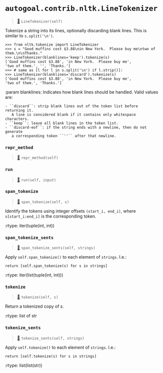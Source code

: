 # `autogoal.contrib.nltk.LineTokenizer`

> [📝](https://github.com/autogal/autogoal/blob/main/autogoal/contrib/nltk/_generated.py#L389)
> `LineTokenizer(self)`

Tokenize a string into its lines, optionally discarding blank lines.
This is similar to ``s.split('\n')``.

    >>> from nltk.tokenize import LineTokenizer
    >>> s = "Good muffins cost $3.88\nin New York.  Please buy me\ntwo of them.\n\nThanks."
    >>> LineTokenizer(blanklines='keep').tokenize(s)
    ['Good muffins cost $3.88', 'in New York.  Please buy me',
    'two of them.', '', 'Thanks.']
    >>> # same as [l for l in s.split('\n') if l.strip()]:
    >>> LineTokenizer(blanklines='discard').tokenize(s)
    ['Good muffins cost $3.88', 'in New York.  Please buy me',
    'two of them.', 'Thanks.']

:param blanklines: Indicates how blank lines should be handled.  Valid values are:

    - ``discard``: strip blank lines out of the token list before returning it.
       A line is considered blank if it contains only whitespace characters.
    - ``keep``: leave all blank lines in the token list.
    - ``discard-eof``: if the string ends with a newline, then do not generate
       a corresponding token ``''`` after that newline.
### `repr_method`

> [📝](https://github.com/autogoal/autogoal/blob/main/autogoal/utils/__init__.py#L87)
> `repr_method(self)`

### `run`

> [📝](https://github.com/autogoal/autogoal/blob/main/autogoal/contrib/nltk/_generated.py#L395)
> `run(self, input)`

### `span_tokenize`

> [📝](/usr/local/lib/python3.6/dist-packages/nltk/tokenize/simple.py#L124)
> `span_tokenize(self, s)`

Identify the tokens using integer offsets ``(start_i, end_i)``,
where ``s[start_i:end_i]`` is the corresponding token.

:rtype: iter(tuple(int, int))
### `span_tokenize_sents`

> [📝](/usr/local/lib/python3.6/dist-packages/nltk/tokenize/api.py#L54)
> `span_tokenize_sents(self, strings)`

Apply ``self.span_tokenize()`` to each element of ``strings``.  I.e.:

    return [self.span_tokenize(s) for s in strings]

:rtype: iter(list(tuple(int, int)))
### `tokenize`

> [📝](/usr/local/lib/python3.6/dist-packages/nltk/tokenize/simple.py#L113)
> `tokenize(self, s)`

Return a tokenized copy of *s*.

:rtype: list of str
### `tokenize_sents`

> [📝](/usr/local/lib/python3.6/dist-packages/nltk/tokenize/api.py#L44)
> `tokenize_sents(self, strings)`

Apply ``self.tokenize()`` to each element of ``strings``.  I.e.:

    return [self.tokenize(s) for s in strings]

:rtype: list(list(str))
